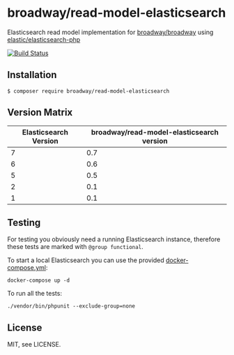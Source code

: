 broadway/read-model-elasticsearch
=================================

Elasticsearch read model implementation for [broadway/broadway](https://github.com/broadway/broadway) 
using [elastic/elasticsearch-php](https://github.com/elastic/elasticsearch-php)

[![Build Status](https://travis-ci.org/broadway/read-model-elasticsearch.svg?branch=master)](https://travis-ci.org/broadway/read-model-elasticsearch)

## Installation

```
$ composer require broadway/read-model-elasticsearch
```

## Version Matrix

| Elasticsearch Version | broadway/read-model-elasticsearch version |
| --------------------- | ----------------------------------------- |
| 7                     | 0.7                                       |
| 6                     | 0.6                                       |
| 5                     | 0.5                                       |
| 2                     | 0.1                                       |
| 1                     | 0.1                                       |

## Testing
For testing you obviously need a running Elasticsearch instance, therefore
these tests are marked with `@group functional`.

To start a local Elasticsearch you can use the provided [docker-compose.yml](https://docs.docker.com/compose/compose-file/):

```
docker-compose up -d
```

To run all the tests:

```
./vendor/bin/phpunit --exclude-group=none
```

## License

MIT, see LICENSE.
